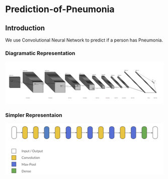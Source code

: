 # Prediction-of-Pneumonia

## Introduction
We use Convolutional Neural Network to predict if a person has Pneumonia.

### Diagramatic Representation
![structure of CNN](Pneumonia_Arch.PNG)

### Simpler Representaion
![simpler structure of CNN](simple_arch.PNG)
